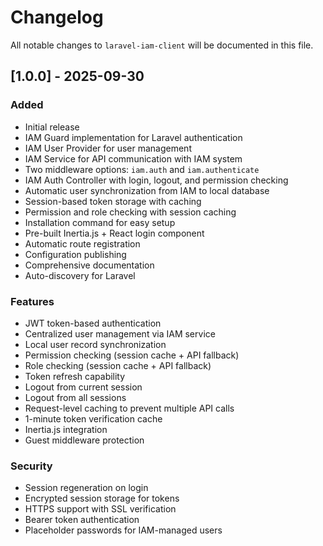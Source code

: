 # Changelog

All notable changes to `laravel-iam-client` will be documented in this file.

## [1.0.0] - 2025-09-30

### Added
- Initial release
- IAM Guard implementation for Laravel authentication
- IAM User Provider for user management
- IAM Service for API communication with IAM system
- Two middleware options: `iam.auth` and `iam.authenticate`
- IAM Auth Controller with login, logout, and permission checking
- Automatic user synchronization from IAM to local database
- Session-based token storage with caching
- Permission and role checking with session caching
- Installation command for easy setup
- Pre-built Inertia.js + React login component
- Automatic route registration
- Configuration publishing
- Comprehensive documentation
- Auto-discovery for Laravel

### Features
- JWT token-based authentication
- Centralized user management via IAM service
- Local user record synchronization
- Permission checking (session cache + API fallback)
- Role checking (session cache + API fallback)
- Token refresh capability
- Logout from current session
- Logout from all sessions
- Request-level caching to prevent multiple API calls
- 1-minute token verification cache
- Inertia.js integration
- Guest middleware protection

### Security
- Session regeneration on login
- Encrypted session storage for tokens
- HTTPS support with SSL verification
- Bearer token authentication
- Placeholder passwords for IAM-managed users